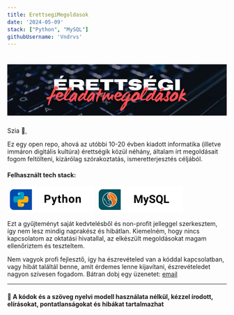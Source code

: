 ```yaml
---
title: ErettsegiMegoldasok
date: '2024-05-09'
stack: ["Python", "MySQL"]
githubUsername: 'Vndrvs'
---
```


# ![header](https://github.com/Vndrvs/info-digikult-erettsegik/blob/main/png/banner_pic.png)

<p>
Szia 👋,

Ez egy open repo, ahová az utóbbi 10-20 évben kiadott informatika (illetve immáron digitális kultúra) érettségik közül néhány, általam írt megoldásait fogom feltölteni, kizárólag szórakoztatás, ismeretterjesztés céljából.
</p>

<div class="icon-wrapper">
 
<h4><strong>Felhasznált tech stack:</strong></h4>

<img src="https://github.com/Vndrvs/info-digikult-erettsegik/blob/main/png/python.png" alt="Python">
<img src="https://github.com/Vndrvs/info-digikult-erettsegik/blob/main/png/sql.png" alt="MySQL">

<p>
Ezt a gyűjteményt saját kedvtelésből és non-profit jelleggel szerkesztem, így nem lesz mindig naprakész és hibátlan. Kiemelném, hogy nincs kapcsolatom az oktatási hivatallal, az elkészült megoldásokat magam ellenőriztem és teszteltem.

Nem vagyok profi fejlesztő, így ha észrevételed van a kóddal kapcsolatban, vagy hibát találtál benne, amit érdemes lenne kijavítani, észrevételedet nagyon szívesen fogadom. Bátran dobj egy üzenetet: [email](andras.webdev@gmail.com)
</p>

</div>

 ---

</details>
<h4>👀 A kódok és a szöveg nyelvi modell használata nélkül, kézzel írodott, elírásokat, pontatlanságokat és hibákat tartalmazhat</h4>
